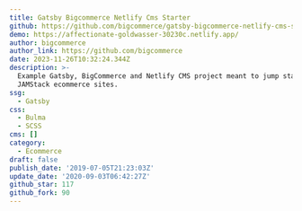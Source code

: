 ```yaml
---
title: Gatsby Bigcommerce Netlify Cms Starter
github: https://github.com/bigcommerce/gatsby-bigcommerce-netlify-cms-starter
demo: https://affectionate-goldwasser-30230c.netlify.app/
author: bigcommerce
author_link: https://github.com/bigcommerce
date: 2023-11-26T10:32:24.344Z
description: >-
  Example Gatsby, BigCommerce and Netlify CMS project meant to jump start
  JAMStack ecommerce sites.
ssg:
  - Gatsby
css:
  - Bulma
  - SCSS
cms: []
category:
  - Ecommerce
draft: false
publish_date: '2019-07-05T21:23:03Z'
update_date: '2020-09-03T06:42:27Z'
github_star: 117
github_fork: 90
---
```

